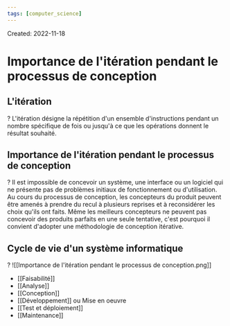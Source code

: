 ```yaml
---
tags: [computer_science] 
---
```

Created: 2022-11-18

# Importance de l'itération pendant le processus de conception

## L'itération
?
L'itération désigne la répétition d'un ensemble d'instructions pendant un nombre spécifique de fois ou jusqu'à ce que les opérations donnent le résultat souhaité.
<!--SR:!2025-01-19,451,230-->

## Importance de l'itération pendant le processus de conception
?
Il est impossible de concevoir un système, une interface ou un logiciel qui ne présente pas de problèmes initiaux de fonctionnement ou d'utilisation. Au cours du processus de conception, les concepteurs du produit peuvent être amenés à prendre du recul à plusieurs reprises et à reconsidérer les choix qu'ils ont faits.
Même les meilleurs concepteurs ne peuvent pas concevoir des produits parfaits en une seule tentative, c'est pourquoi il convient d'adopter une méthodologie de conception itérative.
<!--SR:!2024-06-14,141,210-->

## Cycle de vie d'un système informatique
?
![[Importance de l'itération pendant le processus de conception.png]]
- [[Faisabilité]]
- [[Analyse]]
- [[Conception]]
- [[Développement]] ou Mise en oeuvre
- [[Test et déploiement]]
- [[Maintenance]]
<!--SR:!2024-03-16,10,130-->
